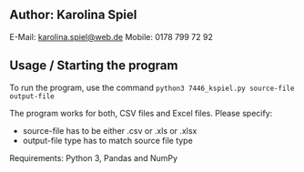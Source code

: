 ## Author: Karolina Spiel

E-Mail: karolina.spiel@web.de
Mobile: 0178 799 72 92

## Usage / Starting the program

To run the program, use the command ```python3 7446_kspiel.py source-file output-file```

The program works for both, CSV files and Excel files. Please specify:
* source-file has to be either .csv or .xls or .xlsx
* output-file type has to match source file type

Requirements: Python 3, Pandas and NumPy

